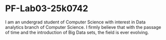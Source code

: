 # PF-Lab03-25k0742
I am an undergrad student of Computer Science with interest in Data analytics branch of Computer Science. I firmly believe that with the passage of time and the introduction of Big Data sets, the field is ever evolving. 
